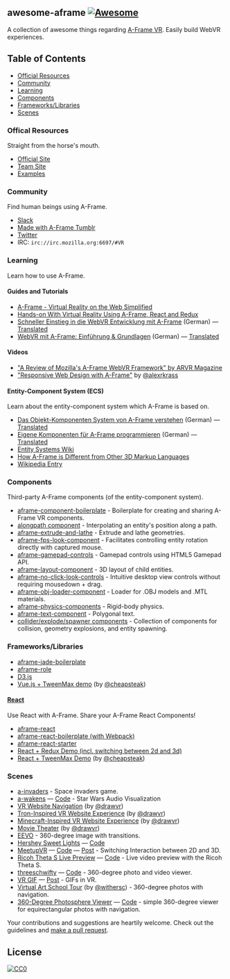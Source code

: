 ## awesome-aframe [![Awesome](https://cdn.rawgit.com/sindresorhus/awesome/d7305f38d29fed78fa85652e3a63e154dd8e8829/media/badge.svg)](https://github.com/sindresorhus/awesome)

A collection of awesome things regarding [A-Frame VR](https://github.com/aframevr/aframe). Easily build WebVR experiences.

## Table of Contents

- [Official Resources](#official-resources)
- [Community](#community)
- [Learning](#learning)
- [Components](#components)
- [Frameworks/Libraries](#frameworks-libraries)
- [Scenes](#scenes)

### Offical Resources

Straight from the horse's mouth.

- [Official Site](https://aframe.io)
- [Team Site](http://mozvr.com)
- [Examples](https://aframe.io/examples/)

### Community

Find human beings using A-Frame.

- [Slack](http://aframevr-slack.herokuapp.com/)
- [Made with A-Frame Tumblr](http://aframevr.tumblr.com/)
- [Twitter](https://twitter.com/aframevr)
- IRC: `irc://irc.mozilla.org:6697/#VR`

### Learning

Learn how to use A-Frame.

#### Guides and Tutorials

- [A-Frame - Virtual Reality on the Web Simplified](http://ngokevin.com/blog/aframe)
- [Hands-on With Virtual Reality Using A-Frame, React and Redux](https://medium.com/immersion-for-the-win/hands-on-with-virtual-reality-using-a-frame-react-and-redux-bc66240834f7#.nce7sfdzl)
- [Schneller Einstieg in die WebVR Entwicklung mit A-Frame](http://thevrjump.com/de/aframe-einstieg) (German) &mdash; [Translated](https://translate.google.com/translate?hl=en&sl=auto&tl=en&u=http%3A%2F%2Fthevrjump.com%2Fde%2Faframe-einstieg)
- [WebVR mit A-Frame: Einführung & Grundlagen](http://thevrjump.com/de/aframe-grundlagen) (German) &mdash; [Translated](https://translate.google.com/translate?hl=en&sl=auto&tl=en&u=http%3A%2F%2Fthevrjump.com%2Fde%2Faframe-grundlagen)

#### Videos

- ["A Review of Mozilla's A-Frame WebVR Framework" by ARVR Magazine](https://www.youtube.com/watch?v=4IqBLoJd0ww)
- ["Responsive Web Design with A-Frame"](https://www.youtube.com/watch?v=HogJdsepZRo) by [@alexrkrass]

#### Entity-Component System (ECS)

Learn about the entity-component system which A-Frame is based on.

- [Das Objekt-Komponenten System von A-Frame verstehen](http://thevrjump.com/de/aframe-system) (German) &mdash; [Translated](https://translate.google.com/translate?sl=auto&tl=en&js=y&prev=_t&hl=en&ie=UTF-8&u=http%3A%2F%2Fthevrjump.com%2Fde%2Faframe-system&edit-text=)
- [Eigene Komponenten für A-Frame programmieren](http://thevrjump.com/de/aframe-komponenten) (German) &mdash; [Translated](https://translate.google.com/translate?sl=auto&tl=en&js=y&prev=_t&hl=en&ie=UTF-8&u=http%3A%2F%2Fthevrjump.com%2Fde%2Faframe-komponenten&edit-text=)
- [Entity Systems Wiki](http://entity-systems.wikidot.com/)
- [How A-Frame is Different from Other 3D Markup Languages](http://ngokevin.com/blog/aframe-vs-3dml/)
- [Wikipedia Entry](https://en.wikipedia.org/wiki/Entity_component_system)

### Components

Third-party A-Frame components (of the entity-component system).

- [aframe-component-boilerplate](https://github.com/ngokevin/aframe-component-boilerplate) - Boilerplate for creating and sharing A-Frame VR components.
- [alongpath component](https://jsbin.com/dasefeh/edit?html,output) - Interpolating an entity's position along a path.
- [aframe-extrude-and-lathe](https://github.com/JosePedroDias/aframe-extrude-and-lathe) - Extrude and lathe geometries.
- [aframe-fps-look-component](https://github.com/cemkod/aframe-fps-look-component) - Facilitates controlling entity rotation directly with captured mouse.
- [aframe-gamepad-controls](https://github.com/donmccurdy/aframe-gamepad-controls) - Gamepad controls using HTML5 Gamepad API.
- [aframe-layout-component](https://github.com/ngokevin/aframe-layout-component) - 3D layout of child entities.
- [aframe-no-click-look-controls](https://github.com/alexrkass/aframe-no-click-look-controls) - Intuitive desktop view controls without requiring mousedown + drag.
- [aframe-obj-loader-component](https://github.com/donmccurdy/aframe-obj-loader-component) - Loader for .OBJ models and .MTL materials.
- [aframe-physics-components](https://github.com/ngokevin/aframe-physics-components) - Rigid-body physics.
- [aframe-text-component](https://github.com/ngokevin/aframe-text-component) - Polygonal text.
- [collider/explode/spawner components](https://github.com/dmarcos/a-invaders/tree/master/js/components) - Collection of components for collision, geometry explosions, and entity spawning.

### Frameworks/Libraries

- [aframe-jade-boilerplate](https://github.com/KevinGrandon/aframe-jade-boilerplate)
- [aframe-role](https://github.com/Popmotion/aframe-role)
- [D3.js](http://blockbuilder.org/enjalot/1fd196cd99f8d58a56d3)
- [Vue.js + TweenMax demo](http://codepen.io/cheapsteak/pen/dGXZjx?editors=101) (by [@cheapsteak])

#### [React](https://github.com/facebook/react)

Use React with A-Frame. Share your A-Frame React Components!

- [aframe-react](https://github.com/ngokevin/aframe-react)
- [aframe-react-boilerplate (with Webpack)](https://github.com/ngokevin/aframe-react-boilerplate)
- [aframe-react-starter](https://github.com/fouad/aframe-react-starter)
- [React + Redux Demo (incl. switching between 2d and 3d)](https://github.com/RSpace/aframe-meetup-example)
- [React + TweenMax Demo](http://codepen.io/cheapsteak/pen/pgbdGa?editors=001) (by [@cheapsteak])

### Scenes

- [a-invaders](https://github.com/dmarcos/a-invaders) - Space invaders game.
- [a-wakens](https://ngokevin.github.com/a-wakens) &mdash; [Code](https://github.com/ngokevin/a-wakens) - Star Wars Audio Visualization
- [VR Website Navigation](http://drawvr.com/) (by [@drawvr])
- [Tron-Inspired VR Website Experience](http://drawvr.com/tron/) (by [@drawvr])
- [Minecraft-Inspired VR Website Experience](http://drawvr.com/minecraft/) (by [@drawvr])
- [Movie Theater](http://drawvr.com/theater/) (by [@drawvr])
- [EEVO](http://mhansen-dev.eevo.nyc/) - 360-degree image with transitions.
- [Hershey Sweet Lights](https://htmlpreview.github.io/?https://github.com/davexoxide/sweet-lights/blob/master/index.html) &mdash; [Code](https://github.com/davexoxide/sweet-lights/)
- [MeetupVR](http://immersionftw.com/meetup-vr) &mdash; [Code](https://github.com/RSpace/aframe-meetup-example) &mdash; [Post](https://medium.com/immersion-for-the-win/hands-on-with-virtual-reality-using-a-frame-react-and-redux-bc66240834f7) - Switching Interaction between 2D and 3D.
- [Ricoh Theta S Live Preview](https://gtk2k.github.io/aframe_theta_s_live_preview/livepreview.html) &mdash; [Code](https://github.com/gtk2k/gtk2k.github.io/tree/master/aframe_theta_s_live_preview) - Live video preview with the Ricoh Theta S.
- [threeschwifty](https://ngokevin.github.com/threeschwifty) &mdash; [Code](https://github.com/ngokevin/threeschwifty) - 360-degree photo and video viewer.
- [VR GIF](http://x627.com/vr-gif/) &mdash; [Post](http://x627.com/a-frame-is-awesome/) - GIFs in VR.
- [Virtual Art School Tour](http://stampswebdesign.com/withersc/hud/index.html) (by [@withersc]) - 360-degree photos with navigation.
- [360-Degree Photosphere Viewer](https://www.ideaspacevr.org/examples/aframe/aframe-360-degree-photosphere) &mdash; [Code](https://github.com/IdeaSpaceVR/aframe-360-degree-photosphere) - simple 360-degree viewer for equirectangular photos with navigation.

Your contributions and suggestions are heartily welcome. Check out the guidelines and [make a pull request](https://github.com/aframevr/awesome-aframe/edit/master/README.md).

## License

[![CC0](https://i.creativecommons.org/p/zero/1.0/88x31.png)](https://creativecommons.org/publicdomain/zero/1.0/)


[@alexrkrass]: https://github.com/alexrkass
[@cheapsteak]: https://github.com/cheapsteak/
[@drawvr]: https://www.reddit.com/user/drawvr
[@withersc]: https://www.behance.net/chriswithers
